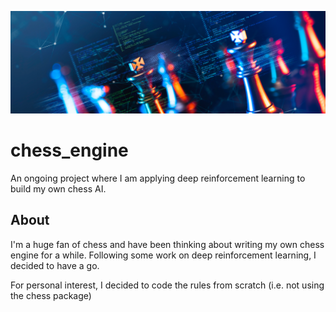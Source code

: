 ![alt text](https://github.com/rvbrooks/chess_engine/blob/main/chess_banner.png)

# chess_engine
An ongoing project where I am applying deep reinforcement learning to build my own chess AI.

## About

I'm a huge fan of chess and have been thinking about writing my own chess engine for a while. Following some work on deep reinforcement learning, I decided to have a go.

For personal interest, I decided to code the rules from scratch (i.e. not using the chess package)

